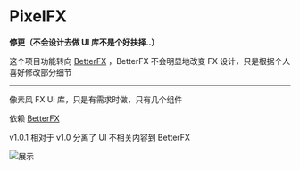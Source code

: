 # PixelFX

__停更（不会设计去做 UI 库不是个好抉择..）__

这个项目功能转向 [BetterFX](https://github.com/imyeyu/BetterFX)
，BetterFX 不会明显地改变 FX 设计，只是根据个人喜好修改部分细节

-------

像素风 FX UI 库，只是有需求时做，只有几个组件


依赖 [BetterFX](https://github.com/imyeyu/BetterFX)

v1.0.1 相对于 v1.0 分离了 UI 不相关内容到 BetterFX

![展示](https://github.com/imyeyu/ImageBed/blob/master/PixelFX/0.png)